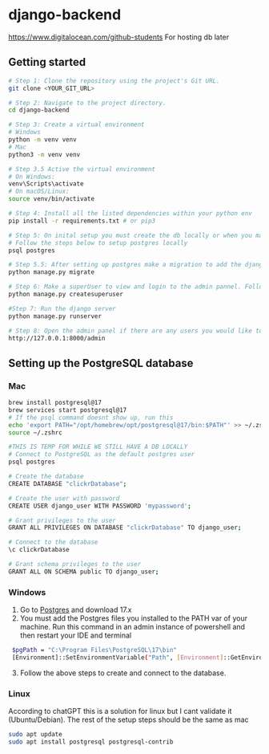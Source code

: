 # django-backend

https://www.digitalocean.com/github-students For hosting db later

## Getting started

```sh
# Step 1: Clone the repository using the project's Git URL.
git clone <YOUR_GIT_URL>

# Step 2: Navigate to the project directory.
cd django-backend

# Step 3: Create a virtual environment
# Windows
python -m venv venv
# Mac
python3 -m venv venv

# Step 3.5 Active the virtual environment
# On Windows:
venv\Scripts\activate
# On macOS/Linux:
source venv/bin/activate

# Step 4: Install all the listed dependencies within your python env
pip install -r requirements.txt # or pip3

# Step 5: On inital setup you must create the db locally or when you make changes to the schema (this is for using sqlite3)
# Follow the steps below to setup postgres locally
psql postgres

# Step 5.5: After setting up postgres make a migration to add the django tables to the new Postgres dbd
python manage.py migrate

# Step 6: Make a superUser to view and login to the admin pannel. Follow the steps after using this command
python manage.py createsuperuser

#Step 7: Run the django server
python manage.py runserver

# Step 8: Open the admin panel if there are any users you would like to view and validate any changes you may make at
http://127.0.0.1:8000/admin
```

## Setting up the PostgreSQL database

### Mac

```sh
brew install postgresql@17
brew services start postgresql@17
# If the psql command doesnt show up, run this
echo 'export PATH="/opt/homebrew/opt/postgresql@17/bin:$PATH"' >> ~/.zshrc
source ~/.zshrc

#THIS IS TEMP FOR WHILE WE STILL HAVE A DB LOCALLY
# Connect to PostgreSQL as the default postgres user
psql postgres

# Create the database
CREATE DATABASE "clickrDatabase";

# Create the user with password
CREATE USER django_user WITH PASSWORD 'mypassword';

# Grant privileges to the user
GRANT ALL PRIVILEGES ON DATABASE "clickrDatabase" TO django_user;

# Connect to the database
\c clickrDatabase

# Grant schema privileges to the user
GRANT ALL ON SCHEMA public TO django_user;
```

### Windows

1. Go to [Postgres](https://www.postgresql.org/download/windows/) and download 17.x
2. You must add the Postgres files you installed to the PATH var of your machine. Run this command in an admin instance of powershell and then restart your IDE and terminal

```sh
 $pgPath = "C:\Program Files\PostgreSQL\17\bin"
 [Environment]::SetEnvironmentVariable("Path", [Environment]::GetEnvironmentVariable("Path", "Machine") + ";$pgPath", "Machine")
```

3. Follow the above steps to create and connect to the database.

### Linux

According to chatGPT this is a solution for linux but I cant validate it (Ubuntu/Debian).
The rest of the setup steps should be the same as mac

```sh
sudo apt update
sudo apt install postgresql postgresql-contrib
```
